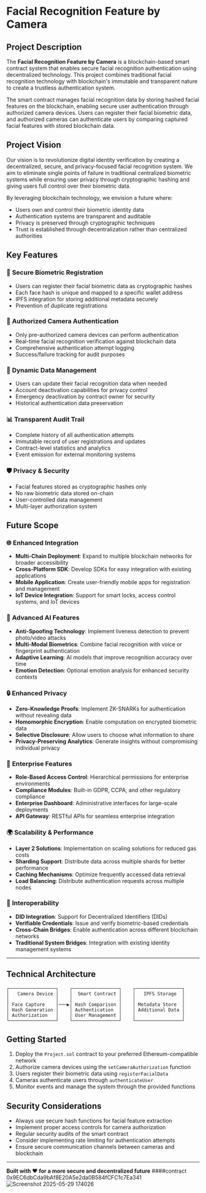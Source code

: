 # Facial Recognition Feature by Camera

## Project Description

The **Facial Recognition Feature by Camera** is a blockchain-based smart contract system that enables secure facial recognition authentication using decentralized technology. This project combines traditional facial recognition technology with blockchain's immutable and transparent nature to create a trustless authentication system.

The smart contract manages facial recognition data by storing hashed facial features on the blockchain, enabling secure user authentication through authorized camera devices. Users can register their facial biometric data, and authorized cameras can authenticate users by comparing captured facial features with stored blockchain data.

## Project Vision

Our vision is to revolutionize digital identity verification by creating a decentralized, secure, and privacy-focused facial recognition system. We aim to eliminate single points of failure in traditional centralized biometric systems while ensuring user privacy through cryptographic hashing and giving users full control over their biometric data.

By leveraging blockchain technology, we envision a future where:
- Users own and control their biometric identity data
- Authentication systems are transparent and auditable
- Privacy is preserved through cryptographic techniques
- Trust is established through decentralization rather than centralized authorities

## Key Features

### 🔐 **Secure Biometric Registration**
- Users can register their facial biometric data as cryptographic hashes
- Each face hash is unique and mapped to a specific wallet address
- IPFS integration for storing additional metadata securely
- Prevention of duplicate registrations

### 🎥 **Authorized Camera Authentication**
- Only pre-authorized camera devices can perform authentication
- Real-time facial recognition verification against blockchain data
- Comprehensive authentication attempt logging
- Success/failure tracking for audit purposes

### 🔄 **Dynamic Data Management**
- Users can update their facial recognition data when needed
- Account deactivation capabilities for privacy control
- Emergency deactivation by contract owner for security
- Historical authentication data preservation

### 📊 **Transparent Audit Trail**
- Complete history of all authentication attempts
- Immutable record of user registrations and updates
- Contract-level statistics and analytics
- Event emission for external monitoring systems

### 🛡️ **Privacy & Security**
- Facial features stored as cryptographic hashes only
- No raw biometric data stored on-chain
- User-controlled data management
- Multi-layer authorization system

## Future Scope

### 🌐 **Enhanced Integration**
- **Multi-Chain Deployment**: Expand to multiple blockchain networks for broader accessibility
- **Cross-Platform SDK**: Develop SDKs for easy integration with existing applications
- **Mobile Application**: Create user-friendly mobile apps for registration and management
- **IoT Device Integration**: Support for smart locks, access control systems, and IoT devices

### 🤖 **Advanced AI Features**
- **Anti-Spoofing Technology**: Implement liveness detection to prevent photo/video attacks
- **Multi-Modal Biometrics**: Combine facial recognition with voice or fingerprint authentication
- **Adaptive Learning**: AI models that improve recognition accuracy over time
- **Emotion Detection**: Optional emotion analysis for enhanced security contexts

### 🔒 **Enhanced Privacy**
- **Zero-Knowledge Proofs**: Implement ZK-SNARKs for authentication without revealing data
- **Homomorphic Encryption**: Enable computation on encrypted biometric data
- **Selective Disclosure**: Allow users to choose what information to share
- **Privacy-Preserving Analytics**: Generate insights without compromising individual privacy

### 🏢 **Enterprise Features**
- **Role-Based Access Control**: Hierarchical permissions for enterprise environments
- **Compliance Modules**: Built-in GDPR, CCPA, and other regulatory compliance
- **Enterprise Dashboard**: Administrative interfaces for large-scale deployments
- **API Gateway**: RESTful APIs for seamless enterprise integration

### 🌍 **Scalability & Performance**
- **Layer 2 Solutions**: Implementation on scaling solutions for reduced gas costs
- **Sharding Support**: Distribute data across multiple shards for better performance
- **Caching Mechanisms**: Optimize frequently accessed data retrieval
- **Load Balancing**: Distribute authentication requests across multiple nodes

### 🔗 **Interoperability**
- **DID Integration**: Support for Decentralized Identifiers (DIDs)
- **Verifiable Credentials**: Issue and verify biometric-based credentials
- **Cross-Chain Bridges**: Enable authentication across different blockchain networks
- **Traditional System Bridges**: Integration with existing identity management systems

---

## Technical Architecture

```
┌─────────────────┐    ┌─────────────────┐    ┌─────────────────┐
│   Camera Device │    │  Smart Contract │    │   IPFS Storage  │
│                 │    │                 │    │                 │
│ Face Capture    │───▶│ Hash Comparison │    │ Metadata Store  │
│ Hash Generation │    │ Authentication  │    │ Additional Data │
│ Authorization   │    │ User Management │    │                 │
└─────────────────┘    └─────────────────┘    └─────────────────┘
```

## Getting Started

1. Deploy the `Project.sol` contract to your preferred Ethereum-compatible network
2. Authorize camera devices using the `setCameraAuthorization` function
3. Users register their biometric data using `registerFacialData`
4. Cameras authenticate users through `authenticateUser`
5. Monitor events and manage the system through the provided functions

## Security Considerations

- Always use secure hash functions for facial feature extraction
- Implement proper access controls for camera authorization
- Regular security audits of the smart contract
- Consider implementing rate limiting for authentication attempts
- Ensure secure communication channels between cameras and blockchain

---

**Built with ❤️ for a more secure and decentralized future**
####contract 0x9EC6dbCda9bAf8E20A5e2da0B584fCFC1c7Ea341
![Screenshot 2025-05-29 174026](https://github.com/user-attachments/assets/a0cbb0d2-5222-45a4-a0a4-a5949cd8400c)
